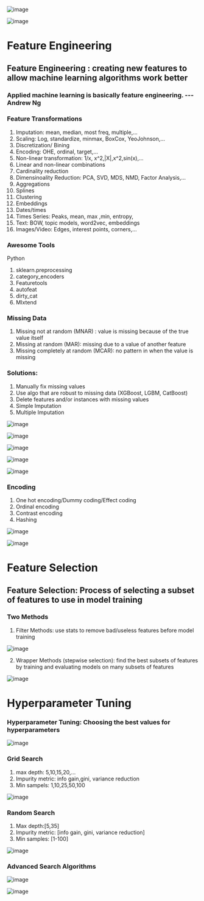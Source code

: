 ![image](https://user-images.githubusercontent.com/106495355/207167112-baa22b6b-c40c-4161-8209-55ce9c1a7017.png)

![image](https://user-images.githubusercontent.com/106495355/207189437-17bcf04e-b6cc-407c-b9cf-f97485e3bd99.png)

# Feature Engineering
## Feature Engineering : creating new features to allow machine learning algorithms work better
### Applied machine learning is basically feature engineering. ---Andrew Ng
### Feature Transformations
1. Imputation: mean, median, most freq, multiple,...
2. Scaling: Log, standardize, minmax, BoxCox, YeoJohnson,...
3. Discretization/ Bining
4. Encoding: OHE, ordinal, target,...
5. Non-linear transformation: 1/x, x^2,|X|,x^2,sin(x),...
6. Linear and non-linear combinations
7. Cardinality reduction
8. Dimensinoality Reduction: PCA, SVD, MDS, NMD, Factor Analysis,...
9. Aggregations
10. Splines
11. Clustering
12. Embeddings
13. Dates/times
14. Times Series: Peaks, mean, max ,min, entropy,
15. Text: BOW, topic models, word2vec, embeddings
16. Images/Video: Edges, interest points, corners,...

### Awesome Tools
Python
1. sklearn.preprocessing
2. category_encoders
3. Featuretools
4. autofeat
5. dirty_cat
6. MIxtend

### Missing Data
1. Missing not at random (MNAR) : value is missing because of the true value itself
2. Missing at random (MAR): missing due to a value of another feature
3. Missing completely at random (MCAR): no pattern in when the value is missing

### Solutions:
1. Manually fix missing values
2. Use algo that are robust to missing data (XGBoost, LGBM, CatBoost)
3. Delete features and/or instances with missing values
4. Simple Imputation
5. Multiple Imputation

![image](https://user-images.githubusercontent.com/106495355/207169322-528fe3e2-b7f8-4aaf-9efc-1a8da2ca74ab.png)

![image](https://user-images.githubusercontent.com/106495355/207169719-a4b19bdd-1ede-48b9-9291-45b158b18455.png)

![image](https://user-images.githubusercontent.com/106495355/207169869-56deb750-067e-4759-8226-e910901573f8.png)

![image](https://user-images.githubusercontent.com/106495355/207169928-153d1357-158c-4ec2-81a4-c125d3e2b858.png)

![image](https://user-images.githubusercontent.com/106495355/207169972-9e459165-28c6-4cc4-b75d-4d67bf335e8c.png)

### Encoding
1. One hot encoding/Dummy coding/Effect coding
2. Ordinal encoding
3. Contrast encoding
4. Hashing

![image](https://user-images.githubusercontent.com/106495355/207170420-6a732e63-66f1-491f-8b57-72e965840180.png)

![image](https://user-images.githubusercontent.com/106495355/207170558-78430d49-5c81-4957-84eb-fbe09bd775e0.png)


# Feature Selection
## Feature Selection: Process of selecting a subset of features to use in model training
### Two Methods
1. Filter Methods: use stats to remove bad/useless features before model training

![image](https://user-images.githubusercontent.com/106495355/207171056-5713ed6a-3e9c-40b5-84e2-1b65e12a8ca2.png)

2. Wrapper Methods (stepwise selection): find the best subsets of features by training and evaluating models on many subsets of features 

![image](https://user-images.githubusercontent.com/106495355/207171487-a9eebdc3-5e99-4a20-a4fd-e3698c57e7ea.png)


# Hyperparameter Tuning
### Hyperparameter Tuning: Choosing the best values for hyperparameters

![image](https://user-images.githubusercontent.com/106495355/207183000-6e2fa4fb-d224-43f0-8460-d8a7b7739535.png)

### Grid Search
1. max depth: 5,10,15,20,...
2. Impurity metric: info gain,gini, variance reduction
3. Min sampels: 1,10,25,50,100

![image](https://user-images.githubusercontent.com/106495355/207183348-ee3c1221-d09c-4524-9719-7482e08aa8f1.png)

### Random Search
1. Max depth:[5,35]
2. Impurity metric: [info gain, gini, variance reduction]
3. Min samples: [1-100]

![image](https://user-images.githubusercontent.com/106495355/207183492-c2fd02a0-3d4b-417d-aaba-3bf383c03a30.png)

### Advanced Search Algorithms
![image](https://user-images.githubusercontent.com/106495355/207183598-295bf45f-96dc-4b27-8176-2f2720baa24b.png)

![image](https://user-images.githubusercontent.com/106495355/207183693-e97b90ff-fa65-4763-a29d-a47bfa4c6cc8.png)











